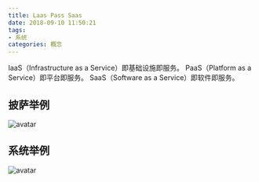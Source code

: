 ```yaml
---
title: Laas Pass Saas 
date: 2018-09-10 11:50:21
tags:
- 系统
categories: 概念
---
```

IaaS（Infrastructure as a Service）即基础设施即服务。
PaaS（Platform as a Service）即平台即服务。
SaaS（Software as a Service）即软件即服务。
<!-- more -->
## 披萨举例
![avatar](../../../../image/pizzalaaspasssaas.jpg)
## 系统举例
![avatar](../../../../image/systemlaaspasssaas.jpg)
